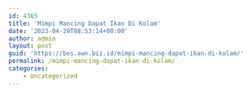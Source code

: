 ```yaml
---
id: 4365
title: 'Mimpi Mancing Dapat Ikan Di Kolam'
date: '2023-04-29T08:53:14+00:00'
author: admin
layout: post
guid: 'https://bos.awn.biz.id/mimpi-mancing-dapat-ikan-di-kolam/'
permalink: /mimpi-mancing-dapat-ikan-di-kolam/
categories:
    - Uncategorized
---
```


